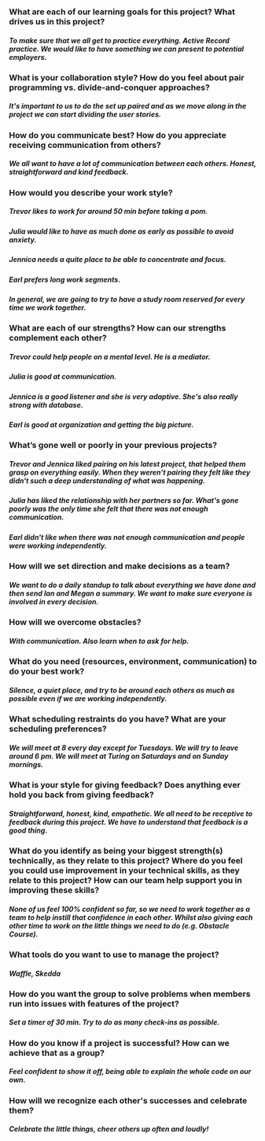 ### What are each of our learning goals for this project? What drives us in this project?

##### To make sure that we all get to practice everything. Active Record practice. We would like to have something we can present to potential employers.

### What is your collaboration style? How do you feel about pair programming vs. divide-and-conquer approaches?
##### It's important to us to do the set up paired and as we move along in the project we can start dividing the user stories.

### How do you communicate best? How do you appreciate receiving communication from others?
##### We all want to have a lot of communication between each others. Honest, straightforward and kind feedback.

### How would you describe your work style?
##### Trevor likes to work for around 50 min before taking a pom.
##### Julia would like to have as much done as early as possible to avoid anxiety.
##### Jennica needs a quite place to be able to concentrate and focus.
##### Earl prefers long work segments.
##### In general, we are going to try to have a study room reserved for every time we work together.

### What are each of our strengths? How can our strengths complement each other?
##### Trevor could help people on a mental level. He is a mediator.
##### Julia is good at communication.
##### Jennica is a good listener and she is very adaptive. She's also really strong with database.
##### Earl is good at organization and getting the big picture.

### What’s gone well or poorly in your previous projects?
##### Trevor and Jennica liked pairing on his latest project, that helped them grasp on everything easily. When they weren't pairing they felt like they didn't such a deep understanding of what was happening.
##### Julia has liked the relationship with her partners so far. What's gone poorly was the only time she felt that there was not enough communication.
##### Earl didn't like when there was not enough communication and people were working independently.

### How will we set direction and make decisions as a team?
##### We want to do a daily standup to talk about everything we have done and then send Ian and Megan a summary. We want to make sure everyone is involved in every decision.

### How will we overcome obstacles?
##### With communication. Also learn when to ask for help.

### What do you need (resources, environment, communication) to do your best work?
##### Silence, a quiet place, and try to be around each others as much as possible even if we are working independently.

### What scheduling restraints do you have? What are your scheduling preferences?
##### We will meet at 8 every day except for Tuesdays. We will try to leave around 6 pm. We will meet at Turing on Saturdays and on Sunday mornings.

### What is your style for giving feedback? Does anything ever hold you back from giving feedback?
##### Straightforward, honest, kind, empathetic. We all need to be receptive to feedback during this project. We have to understand that feedback is a good thing.

### What do you identify as being your biggest strength(s) technically, as they relate to this project? Where do you feel you could use improvement in your technical skills, as they relate to this project? How can our team help support you in improving these skills?
##### None of us feel 100% confident so far, so we need to work together as a team to help instill that confidence in each other. Whilst also giving each other time to work on the little things we need to do (e.g. Obstacle Course).

### What tools do you want to use to manage the project?
##### Waffle, Skedda

### How do you want the group to solve problems when members run into issues with features of the project?
##### Set a timer of 30 min. Try to do as many check-ins as possible.

### How do you know if a project is successful? How can we achieve that as a group?
##### Feel confident to show it off, being able to explain the whole code on our own.

### How will we recognize each other's successes and celebrate them?
##### Celebrate the little things, cheer others up often and loudly!
